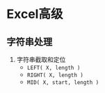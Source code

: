 # Excel高级

## 字符串处理

1. 字符串截取和定位
    - `LEFT( X, length )`
    - `RIGHT( X, length )`
    - `MID( X, start, length )`





